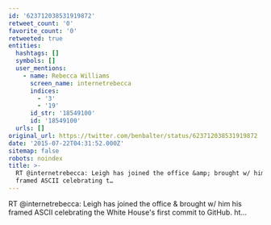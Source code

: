 ```yaml
---
id: '623712038531919872'
retweet_count: '0'
favorite_count: '0'
retweeted: true
entities:
  hashtags: []
  symbols: []
  user_mentions:
    - name: Rebecca Williams
      screen_name: internetrebecca
      indices:
        - '3'
        - '19'
      id_str: '18549100'
      id: '18549100'
  urls: []
original_url: https://twitter.com/benbalter/status/623712038531919872
date: '2015-07-22T04:31:52.000Z'
sitemap: false
robots: noindex
title: >-
  RT @internetrebecca: Leigh has joined the office &amp; brought w/ him his
  framed ASCII celebrating t…
---
```


RT @internetrebecca: Leigh has joined the office &amp; brought w/ him his framed ASCII celebrating the White House's first commit to GitHub. ht…